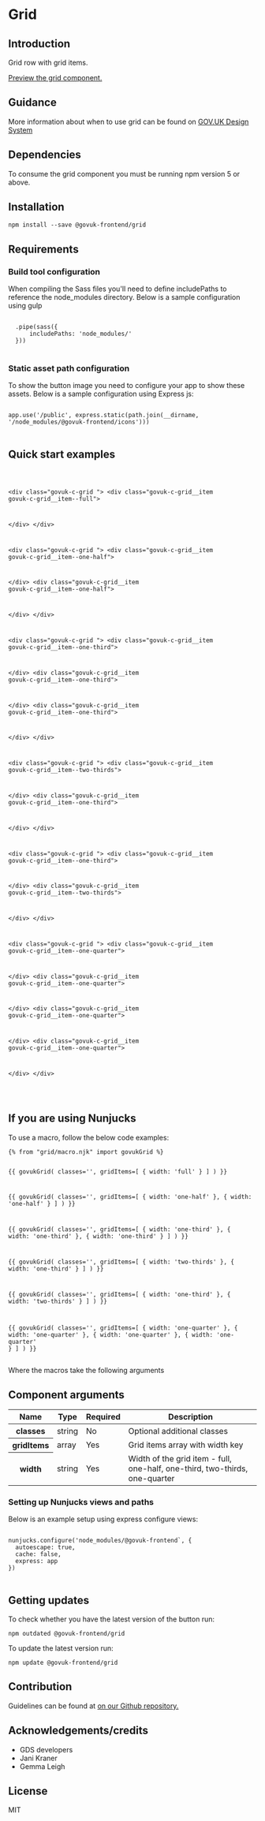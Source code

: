 


<h1 class="govuk-u-heading-36">
Grid
</h1>

<h2 class="govuk-u-heading-24">Introduction</h2>
<p class="govuk-u-core-24">
  Grid row with grid items.
</p>


<p class="govuk-u-copy-19">
<a href="http://govuk-frontend-review.herokuapp.com/components/grid/preview">Preview the grid component.
</a>
</p>

<h2 class="govuk-u-heading-24">Guidance</h2>

<p class="govuk-u-copy-19">
  More information about when to use grid can be found on <a href="http://www.linktodesignsystem.com/grid" title="Link to read guidance on the use of grid on Gov.uk Design system website">GOV.UK Design System</a>
</p>

<h2 class="govuk-u-heading-24">Dependencies</h2>

<p class="govuk-u-copy-19">To consume the grid component you must be running npm version 5 or above. </p>

<p class="govuk-u-copy-19"></p>

<h2 class="govuk-u-heading-24">Installation</h2>
<pre><code>npm install --save @govuk-frontend/grid</code></pre>

<h2 class="govuk-u-heading-24">Requirements</h2>
<h3 class="govuk-u-bold-19">Build tool configuration</h3>
<p class="govuk-u-copy-19">When compiling the Sass files you'll need to define includePaths to reference the node_modules directory. Below is a sample configuration using gulp</p>
<pre>
<code>
  .pipe(sass({
      includePaths: 'node_modules/'
  }))
</code>
</pre>

<h3 class="govuk-u-bold-19">Static asset path configuration</h3>
<p class="govuk-u-copy-19">To show the button image you need to configure your app to show these assets. Below is a sample configuration using Express js:</p>
<pre>
<code>
app.use('/public', express.static(path.join(__dirname, '/node_modules/@govuk-frontend/icons')))
</code>
</pre>

<h2 class="govuk-u-heading-24">Quick start examples</h2>
<p class="govuk-u-copy-19"></p>
<pre>
<code>
  

&lt;div class=&quot;govuk-c-grid &quot;&gt;
  &lt;div class=&quot;govuk-c-grid__item govuk-c-grid__item--full&quot;&gt;
     
  &lt;/div&gt;
&lt;/div&gt;



&lt;div class=&quot;govuk-c-grid &quot;&gt;
  &lt;div class=&quot;govuk-c-grid__item govuk-c-grid__item--one-half&quot;&gt;
     
  &lt;/div&gt;
  &lt;div class=&quot;govuk-c-grid__item govuk-c-grid__item--one-half&quot;&gt;
     
  &lt;/div&gt;
&lt;/div&gt;



&lt;div class=&quot;govuk-c-grid &quot;&gt;
  &lt;div class=&quot;govuk-c-grid__item govuk-c-grid__item--one-third&quot;&gt;
     
  &lt;/div&gt;
  &lt;div class=&quot;govuk-c-grid__item govuk-c-grid__item--one-third&quot;&gt;
     
  &lt;/div&gt;
  &lt;div class=&quot;govuk-c-grid__item govuk-c-grid__item--one-third&quot;&gt;
     
  &lt;/div&gt;
&lt;/div&gt;



&lt;div class=&quot;govuk-c-grid &quot;&gt;
  &lt;div class=&quot;govuk-c-grid__item govuk-c-grid__item--two-thirds&quot;&gt;
     
  &lt;/div&gt;
  &lt;div class=&quot;govuk-c-grid__item govuk-c-grid__item--one-third&quot;&gt;
     
  &lt;/div&gt;
&lt;/div&gt;



&lt;div class=&quot;govuk-c-grid &quot;&gt;
  &lt;div class=&quot;govuk-c-grid__item govuk-c-grid__item--one-third&quot;&gt;
     
  &lt;/div&gt;
  &lt;div class=&quot;govuk-c-grid__item govuk-c-grid__item--two-thirds&quot;&gt;
     
  &lt;/div&gt;
&lt;/div&gt;



&lt;div class=&quot;govuk-c-grid &quot;&gt;
  &lt;div class=&quot;govuk-c-grid__item govuk-c-grid__item--one-quarter&quot;&gt;
     
  &lt;/div&gt;
  &lt;div class=&quot;govuk-c-grid__item govuk-c-grid__item--one-quarter&quot;&gt;
     
  &lt;/div&gt;
  &lt;div class=&quot;govuk-c-grid__item govuk-c-grid__item--one-quarter&quot;&gt;
     
  &lt;/div&gt;
  &lt;div class=&quot;govuk-c-grid__item govuk-c-grid__item--one-quarter&quot;&gt;
     
  &lt;/div&gt;
&lt;/div&gt;


</code>
</pre>


<h2 class="govuk-u-heading-24">If you are using Nunjucks</h2>
<p class="govuk-u-copy-19">To use a macro, follow the below code examples:</p>
<pre><code>{% from &quot;grid/macro.njk&quot; import govukGrid %}

{{ govukGrid(
  classes=&#39;&#39;,
  gridItems=[
    { width: &#39;full&#39; }
  ]
  )
}}

{{ govukGrid(
  classes=&#39;&#39;,
  gridItems=[
    { width: &#39;one-half&#39; },
    { width: &#39;one-half&#39; }
  ]
  )
}}

{{ govukGrid(
  classes=&#39;&#39;,
  gridItems=[
    { width: &#39;one-third&#39; },
    { width: &#39;one-third&#39; },
    { width: &#39;one-third&#39; }
  ]
  )
}}

{{ govukGrid(
  classes=&#39;&#39;,
  gridItems=[
    { width: &#39;two-thirds&#39; },
    { width: &#39;one-third&#39; }
  ]
  )
}}

{{ govukGrid(
  classes=&#39;&#39;,
  gridItems=[
    { width: &#39;one-third&#39; },
    { width: &#39;two-thirds&#39; }
  ]
  )
}}

{{ govukGrid(
  classes=&#39;&#39;,
  gridItems=[
    { width: &#39;one-quarter&#39; },
    { width: &#39;one-quarter&#39; },
    { width: &#39;one-quarter&#39; },
    { width: &#39;one-quarter&#39; }
  ]
  )
}}
</code></pre>

<p class="govuk-u-copy-19">Where the macros take the following arguments</p>

<h2 class="govuk-u-heading-24">Component arguments</h2>
<div>
<table class="govuk-c-table ">
  <thead class="govuk-c-table__head">
    <tr class="govuk-c-table__row">
      <th class="govuk-c-table__header "   scope="col">Name</th>
      <th class="govuk-c-table__header "   scope="col">Type</th>
      <th class="govuk-c-table__header "   scope="col">Required</th>
      <th class="govuk-c-table__header "   scope="col">Description</th>
  </tr>
  </thead>
  <tbody class="govuk-c-table__body">
    <tr class="govuk-c-table__row">
      <th class="govuk-c-table__header" scope="row"> classes</th>
      <td class="govuk-c-table__cell "  >string</td>
      <td class="govuk-c-table__cell "  >No</td>
      <td class="govuk-c-table__cell "  >Optional additional classes</td>
    </tr>
    <tr class="govuk-c-table__row">
      <th class="govuk-c-table__header" scope="row"> gridItems</th>
      <td class="govuk-c-table__cell "  >array</td>
      <td class="govuk-c-table__cell "  >Yes</td>
      <td class="govuk-c-table__cell "  >Grid items array with width key</td>
    </tr>
    <tr class="govuk-c-table__row">
      <th class="govuk-c-table__header" scope="row"> width</th>
      <td class="govuk-c-table__cell "  >string</td>
      <td class="govuk-c-table__cell "  >Yes</td>
      <td class="govuk-c-table__cell "  >Width of the grid item - full, one-half, one-third, two-thirds, one-quarter</td>
    </tr>
  </tbody>
</table>

</div>

<h3 class="govuk-u-bold-19">Setting up Nunjucks views and paths</h3>
<p class="govuk-u-copy-19">Below is an example setup using express configure views:</p>
<pre>
<code>
nunjucks.configure('node_modules/@govuk-frontend`, {
  autoescape: true,
  cache: false,
  express: app
})
</code>
</pre>

<h2 class="govuk-u-heading-24">Getting updates</h2>

<p class="govuk-u-copy-19">To check whether you have the latest version of the button run:</p>

<pre><code>npm outdated @govuk-frontend/grid</code></pre>

<p class="govuk-u-copy-19">To update the latest version run:</p>

<pre><code>npm update @govuk-frontend/grid</code></pre>

<h2 class="govuk-u-heading-24">Contribution</h2>
<p class="govuk-u-copy-19">
  Guidelines can be found at <a href="https://github.com/alphagov/govuk-frontend/blob/master/CONTRIBUTING.md" title="link to contributing guidelines on our github repository">on our Github repository.</a>
</p>

<h2 class="govuk-u-heading-24">Acknowledgements/credits</h2>

<ul class="govuk-c-list ">

  <li>
        GDS developers
  </li>
  <li>
        Jani Kraner
  </li>
  <li>
        Gemma Leigh
  </li>

</ul>


<h2 class="govuk-u-heading-24">License</h2>
<p class="govuk-u-copy-19">MIT</p>


